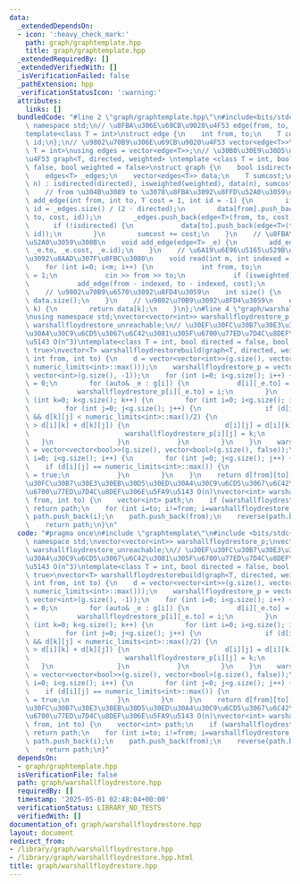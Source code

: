 ```yaml
---
data:
  _extendedDependsOn:
  - icon: ':heavy_check_mark:'
    path: graph/graphtemplate.hpp
    title: graph/graphtemplate.hpp
  _extendedRequiredBy: []
  _extendedVerifiedWith: []
  _isVerificationFailed: false
  _pathExtension: hpp
  _verificationStatusIcon: ':warning:'
  attributes:
    links: []
  bundledCode: "#line 2 \"graph/graphtemplate.hpp\"\n#include<bits/stdc++.h>\nusing\
    \ namespace std;\n// \u8FBA\u306E\u69CB\u9020\u4F53 edge(from, to, cost, id)\n\
    template<class T = int>\nstruct edge {\n    int from, to;\n    T cost;\n    int\
    \ id;\n};\n// \u9802\u70B9\u306E\u69CB\u9020\u4F53 vector<edge<T>>\ntemplate<class\
    \ T = int>\nusing edges = vector<edge<T>>;\n// \u30B0\u30E9\u30D5\u306E\u69CB\u9020\
    \u4F53 graph<T, directed, weighted> \ntemplate <class T = int, bool directed =\
    \ false, bool weighted = false>\nstruct graph {\n    bool isdirected, isweighted;\n\
    \    edges<T> _edges;\n    vector<edges<T>> data;\n    T sumcost;\n    graph(int\
    \ n) : isdirected(directed), isweighted(weighted), data(n), sumcost(T{}) {}\n\
    \    // from \u304B\u3089 to \u3078\u8FBA\u3092\u8FFD\u52A0\u3059\u308B\n    void\
    \ add_edge(int from, int to, T cost = 1, int id = -1) {\n        if (id == -1)\
    \ id = _edges.size() / (2 - directed);\n        data[from].push_back(edge<T>(from,\
    \ to, cost, id));\n        _edges.push_back(edge<T>(from, to, cost, id));\n  \
    \      if (!isdirected) {\n            data[to].push_back(edge<T>(to, from, cost,\
    \ id));\n        }\n        sumcost += cost;\n    }\n    // \u8FBA\u3092\u8FFD\
    \u52A0\u3059\u308B\n    void add_edge(edge<T> _e) {\n        add_edge(_e.from,\
    \ _e.to, _e.cost, _e.id);\n    }\n    // \u6A19\u6E96\u5165\u529B\u304B\u3089\u8FBA\
    \u3092\u8AAD\u307F\u8FBC\u3080\n    void read(int m, int indexed = 1) {\n    \
    \    for (int i=0; i<m; i++) {\n            int from, to;\n            T cost\
    \ = 1;\n            cin >> from >> to;\n            if (isweighted) cin >> cost;\n\
    \            add_edge(from - indexed, to - indexed, cost);\n        }\n    }\n\
    \    // \u9802\u70B9\u6570\u3092\u8FD4\u3059\n    int size() {\n        return\
    \ data.size();\n    }\n    // \u9802\u70B9\u3092\u8FD4\u3059\n    edges<T> operator[](int\
    \ k) {\n        return data[k];\n    }\n};\n#line 4 \"graph/warshallfloydrestore.hpp\"\
    \nusing namespace std;\nvector<vector<int>> warshallfloydrestore_p;\nvector<vector<bool>>\
    \ warshallfloydrestore_unreachable;\n// \u30EF\u30FC\u30B7\u30E3\u30EB\u30D5\u30ED\
    \u30A4\u30C9\u6CD5\u3067\u6C42\u3081\u305F\u6700\u77ED\u7D4C\u8DEF\u306E\u5FA9\
    \u5143 O(n^3)\ntemplate<class T = int, bool directed = false, bool weighted =\
    \ true>\nvector<T> warshallfloydrestorebuild(graph<T, directed, weighted>& g,\
    \ int from, int to) {\n    d = vector<vector<int>>(g.size(), vector<int>(g.size(),\
    \ numeric_limits<int>::max()));\n    warshallfloydrestore_p = vector<vector<int>>(g.size(),\
    \ vector<int>(g.size(), -1));\n    for (int i=0; i<g.size(); i++) {\n        d[i][i]\
    \ = 0;\n        for (auto& _e : g[i]) {\n            d[i][_e.to] = _e.cost;\n\
    \            warshallfloydrestore_p[i][_e.to] = i;\n        }\n    }\n    for\
    \ (int k=0; k<g.size(); k++) {\n        for (int i=0; i<g.size(); i++) {\n   \
    \         for (int j=0; j<g.size(); j++) {\n                if (d[i][k] < numeric_limits<int>::max()/2\
    \ && d[k][j] < numeric_limits<int>::max()/2) {\n                    if (d[i][j]\
    \ > d[i][k] + d[k][j]) {\n                        d[i][j] = d[i][k] + d[k][j];\n\
    \                        warshallfloydrestore_p[i][j] = k;\n                 \
    \   }\n                }\n            }\n        }\n    }\n    warshallfloydrestore_unreachable\
    \ = vector<vector<bool>>(g.size(), vector<bool>(g.size(), false));\n    for (int\
    \ i=0; i<g.size(); i++) {\n        for (int j=0; j<g.size(); j++) {\n        \
    \    if (d[i][j] == numeric_limits<int>::max()) {\n                warshallfloydrestore_unreachable[i][j]\
    \ = true;\n            }\n        }\n    }\n    return d[from][to];\n}\n// \u30EF\
    \u30FC\u30B7\u30E3\u30EB\u30D5\u30ED\u30A4\u30C9\u6CD5\u3067\u6C42\u3081\u305F\
    \u6700\u77ED\u7D4C\u8DEF\u306E\u5FA9\u5143 O(n)\nvector<int> warshallfloydrestore(int\
    \ from, int to) {\n    vector<int> path;\n    if (warshallfloydrestore_unreachable[from][to])\
    \ return path;\n    for (int i=to; i!=from; i=warshallfloydrestore_p[from][i])\
    \ path.push_back(i);\n    path.push_back(from);\n    reverse(path.begin(), path.end());\n\
    \    return path;\n}\n"
  code: "#pragma once\n#include \"graphtemplate\"\n#include <bits/stdc++.h>\nusing\
    \ namespace std;\nvector<vector<int>> warshallfloydrestore_p;\nvector<vector<bool>>\
    \ warshallfloydrestore_unreachable;\n// \u30EF\u30FC\u30B7\u30E3\u30EB\u30D5\u30ED\
    \u30A4\u30C9\u6CD5\u3067\u6C42\u3081\u305F\u6700\u77ED\u7D4C\u8DEF\u306E\u5FA9\
    \u5143 O(n^3)\ntemplate<class T = int, bool directed = false, bool weighted =\
    \ true>\nvector<T> warshallfloydrestorebuild(graph<T, directed, weighted>& g,\
    \ int from, int to) {\n    d = vector<vector<int>>(g.size(), vector<int>(g.size(),\
    \ numeric_limits<int>::max()));\n    warshallfloydrestore_p = vector<vector<int>>(g.size(),\
    \ vector<int>(g.size(), -1));\n    for (int i=0; i<g.size(); i++) {\n        d[i][i]\
    \ = 0;\n        for (auto& _e : g[i]) {\n            d[i][_e.to] = _e.cost;\n\
    \            warshallfloydrestore_p[i][_e.to] = i;\n        }\n    }\n    for\
    \ (int k=0; k<g.size(); k++) {\n        for (int i=0; i<g.size(); i++) {\n   \
    \         for (int j=0; j<g.size(); j++) {\n                if (d[i][k] < numeric_limits<int>::max()/2\
    \ && d[k][j] < numeric_limits<int>::max()/2) {\n                    if (d[i][j]\
    \ > d[i][k] + d[k][j]) {\n                        d[i][j] = d[i][k] + d[k][j];\n\
    \                        warshallfloydrestore_p[i][j] = k;\n                 \
    \   }\n                }\n            }\n        }\n    }\n    warshallfloydrestore_unreachable\
    \ = vector<vector<bool>>(g.size(), vector<bool>(g.size(), false));\n    for (int\
    \ i=0; i<g.size(); i++) {\n        for (int j=0; j<g.size(); j++) {\n        \
    \    if (d[i][j] == numeric_limits<int>::max()) {\n                warshallfloydrestore_unreachable[i][j]\
    \ = true;\n            }\n        }\n    }\n    return d[from][to];\n}\n// \u30EF\
    \u30FC\u30B7\u30E3\u30EB\u30D5\u30ED\u30A4\u30C9\u6CD5\u3067\u6C42\u3081\u305F\
    \u6700\u77ED\u7D4C\u8DEF\u306E\u5FA9\u5143 O(n)\nvector<int> warshallfloydrestore(int\
    \ from, int to) {\n    vector<int> path;\n    if (warshallfloydrestore_unreachable[from][to])\
    \ return path;\n    for (int i=to; i!=from; i=warshallfloydrestore_p[from][i])\
    \ path.push_back(i);\n    path.push_back(from);\n    reverse(path.begin(), path.end());\n\
    \    return path;\n}"
  dependsOn:
  - graph/graphtemplate.hpp
  isVerificationFile: false
  path: graph/warshallfloydrestore.hpp
  requiredBy: []
  timestamp: '2025-05-01 02:48:04+00:00'
  verificationStatus: LIBRARY_NO_TESTS
  verifiedWith: []
documentation_of: graph/warshallfloydrestore.hpp
layout: document
redirect_from:
- /library/graph/warshallfloydrestore.hpp
- /library/graph/warshallfloydrestore.hpp.html
title: graph/warshallfloydrestore.hpp
---
```

